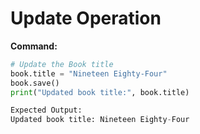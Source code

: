 # Update Operation

**Command:**
```python
# Update the Book title
book.title = "Nineteen Eighty-Four"
book.save()
print("Updated book title:", book.title)

Expected Output:
Updated book title: Nineteen Eighty-Four

